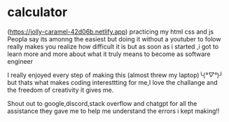 # calculator
(https://jolly-caramel-42d06b.netlify.app)
practicing my html css and js
Peopla say its amonng the easiest but doing it without a youtuber to folow really makes you realize how difficult it is but as soon as i started ,i got to learn more and more about what it truly means to become as software engineer

I really enjoyed every step of making this (almost threw my laptop)╰(*°▽°*)╯ but thats what makes coding interesttting for me,I love the challange  and the freedom of creativity it gives me.

Shout out to google,discord,stack overflow and chatgpt for all the assistance they gave me to help me understand the errors i kept making!!
